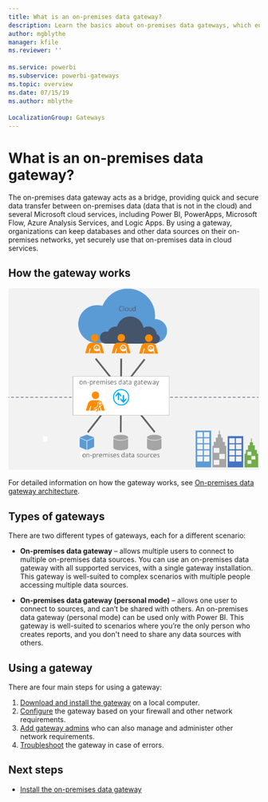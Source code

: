 ```yaml
---
title: What is an on-premises data gateway?
description: Learn the basics about on-premises data gateways, which enable quick and secure data transfer between on-premises data and several Microsoft cloud services.
author: mgblythe
manager: kfile
ms.reviewer: ''

ms.service: powerbi
ms.subservice: powerbi-gateways
ms.topic: overview
ms.date: 07/15/19
ms.author: mblythe

LocalizationGroup: Gateways
---
```


# What is an on-premises data gateway?

The on-premises data gateway acts as a bridge, providing quick and secure data transfer between on-premises data (data that is not in the cloud) and several Microsoft cloud services, including Power BI, PowerApps, Microsoft Flow, Azure Analysis Services, and Logic Apps. By using a gateway, organizations can keep databases and other data sources on their on-premises networks, yet securely use that on-premises data in cloud services.

## How the gateway works

![Gateway overview](media/service-gateway-getting-started/on-premises-data-gateway.png)

For detailed information on how the gateway works, see [On-premises data gateway architecture](service-gateway-onprem-indepth.md).

## Types of gateways

There are two different types of gateways, each for a different scenario:

* **On-premises data gateway** – allows multiple users to connect to multiple on-premises data sources. You can use an on-premises data gateway with all supported services, with a single gateway installation. This gateway is well-suited to complex scenarios with multiple people accessing multiple data sources.

* **On-premises data gateway (personal mode)** – allows one user to connect to sources, and can’t be shared with others. An on-premises data gateway (personal mode) can be used only with Power BI. This gateway is well-suited to scenarios where you’re the only person who creates reports, and you don't need to share any data sources with others.

## Using a gateway

There are four main steps for using a gateway:

1. [Download and install the gateway](service-gateway-install.md) on a local computer.
2. [Configure](service-gateway-app.md) the gateway based on your firewall and other network requirements.
3. [Add gateway admins](service-gateway-manage.md) who can also manage and administer other network requirements.
4. [Troubleshoot](service-gateway-tshoot.md) the gateway in case of errors.

## Next steps

* [Install the on-premises data gateway](service-gateway-install.md)
